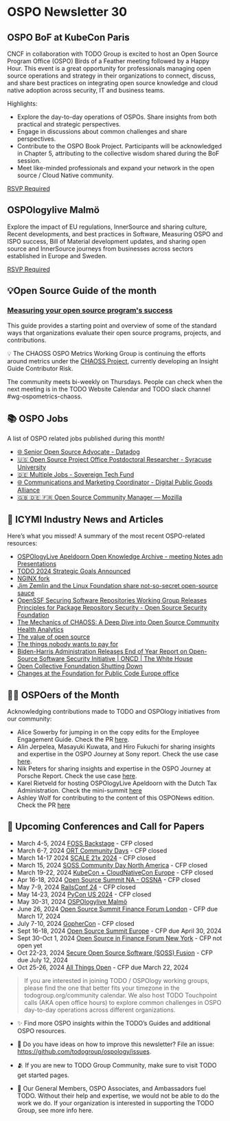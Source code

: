 # OSPO Newsletter 30


## OSPO BoF at KubeCon Paris
CNCF in collaboration with TODO Group is excited to host an Open Source Program Office (OSPO) Birds of a Feather meeting followed by a 
Happy Hour. This event is a great opportunity for professionals managing open source operations and strategy in their organizations 
to connect, discuss, and share best practices on integrating open source knowledge and cloud native adoption across security, IT and business teams.

Highlights:

* Explore the day-to-day operations of OSPOs. Share insights from both practical and strategic perspectives.
* Engage in discussions about common challenges and share perspectives.
* Contribute to the OSPO Book Project. Participants will be acknowledged in Chapter 5, attributing to the collective wisdom shared during the BoF session.
* Meet like-minded professionals and expand your network in the open source / Cloud Native community.

[RSVP Required](https://sched.co/1a9q9)

## OSPOlogylive Malmö

Explore the impact of EU regulations, InnerSource and sharing culture, Recent developments, and best practices in Software, Measuring OSPO and ISPO success, Bill of Material development updates, and sharing open source and InnerSource journeys from businesses across sectors established in Europe and Sweden.

[RSVP Required](https://community.linuxfoundation.org/events/details/lfhq-ospology-european-chapter-presents-ospologylive-malmo/)


## 💡Open Source Guide of the month

### [Measuring your open source program's success](https://todogroup.org/resources/guides/measuring-your-open-source-programs-success/)

This guide provides a starting point and overview of some of the standard ways that organizations evaluate their open source programs, projects, and contributions.

💡 The CHAOSS OSPO Metrics Working Group is continuing the efforts around metrics under the [CHAOSS Project](https://chaoss.community/), currently developing an Insight Guide Contributor Risk. 

The community meets bi-weekly on Thursdays. People can check when the next meeting is in the TODO Website Calendar and TODO slack channel #wg-ospometrics-chaoss.

## 📚 OSPO Jobs

A list of OSPO related jobs published during this month!

- [🌐 Senior Open Source Advocate - Datadog](https://careers.datadoghq.com/detail/5649922/?gh_jid=5649922)
- [🇺🇸 Open Source Project Office Postdoctoral Researcher - Syracuse University](https://jobs.chronicle.com/job/37612327/postdoctoral-researcher-open-source-project-office/)
- [🇩🇪 Multiple Jobs - Sovereign Tech Fund](https://www.linkedin.com/posts/sovereign-tech-fund_jobs-activity-7165329169311023104-jC-m?utm_source=share&utm_medium=member_ios)
- [🌐 Communications and Marketing Coordinator - Digital Public Goods Alliance](https://digitalpublicgoods.net/jobs/)
- [🇬🇧 🇩🇪 🇫🇷 Open Source Community Manager — Mozilla](https://www.mozilla.org/en-US/careers/position/gh/5675010/)

## 📌 ICYMI Industry News and Articles
Here’s what you missed! A summary of the most recent OSPO-related resources:

- [OSPOlogyLive Apeldoorn Open Knowledge Archive - meeting Notes adn Presentations](https://github.com/todogroup/ospology/blob/main/ospology-live/2024-february-apeldoorn/README.md)
- [TODO 2024 Strategic Goals Announced](https://todogroup.org/blog/2024-todo-strategic-goals/)
- [NGINX fork](https://mailman.nginx.org/pipermail/nginx-devel/2024-February/K5IC6VYO2PB7N4HRP2FUQIBIBCGP4WAU.html)
- [Jim Zemlin and the Linux Foundation share not-so-secret open-source sauce](https://www.zdnet.com/article/jim-zemlin-and-the-linux-foundation-share-not-so-secret-open-source-sauce/)
- [OpenSSF Securing Software Repositories Working Group Releases Principles for Package Repository Security - Open Source Security Foundation](https://openssf.org/blog/2024/02/08/openssf-securing-software-repositories-working-group-releases-principles-for-package-repository-security/)
- [The Mechanics of CHAOSS: A Deep Dive into Open Source Community Health Analytics](https://open.substack.com/pub/schalkneethling/p/the-mechanics-of-chaoss-a-deep-dive)
- [The value of open source](https://papers.ssrn.com/sol3/papers.cfm?abstract_id=4693148)
- [The things nobody wants to pay for](https://lwn.net/SubscriberLink/959069/24c0b18e9fc1b073/)
- [Biden-Harris Administration Releases End of Year Report on Open-Source Software Security Initiative | ONCD | The White House](https://www.whitehouse.gov/oncd/briefing-room/2024/01/30/fact-sheet-biden-harris-administration-releases-end-of-year-report-on-open-source-software-security-initiative/)
- [Open Collective Fonundation Shutting Down](https://communityovercode.com/2024/02/open-collective-foundation-shutdown-explainer/)
- [Changes at the Foundation for Public Code Europe office](https://blog.publiccode.net/news/2024/02/28/changes-at-the-europe-office.html)

## 🙋‍♀️ OSPOers of the Month

Acknowledging contributions made to TODO and OSPOlogy initiatives from our community:

- Alice Sowerby for jumping in on the copy edits for the Employee Engagement Guide. Check the PR [here](https://github.com/todogroup/todogroup.org/pull/433).
- Alin Jerpelea, Masayuki Kuwata, and Hiro Fukuchi for sharing insights and expertise in the OSPO Journey at Sony report. Check the use case [here](https://todogroup.org/blog/cases-porsche-sony-ospo-book/.).
- Nik Peters for sharing insights and expertise in the OSPO Journey at Porsche Report. Check the use case [here](https://todogroup.org/blog/cases-porsche-sony-ospo-book/.).
- Karel Rietveld for hosting OSPOlogyLive Apeldoorn with the Dutch Tax Administration. Check the mini-summit [here](https://community.linuxfoundation.org/events/details/lfhq-ospology-european-chapter-presents-ospologylive-apeldoorn/)
- Ashley Wolf for contributing to the content of this OSPONews edition. Check the PR [here](https://github.com/todogroup/ospology/commit/777f01b8cfbb29a3ae04f0643098599c692c10d3)

## 📎 Upcoming Conferences and Call for Papers

- March 4-5, 2024 [FOSS Backstage](https://24.foss-backstage.de/) - CFP closed
- March 6-7, 2024 [ORT Community Days](https://github.com/oss-review-toolkit/ort/wiki/ORT-Community-Days-2024) - CFP closed
- March 14-17 2024 [SCALE 21x 2024](https://www.socallinuxexpo.org/scale/21x) - CFP closed
- March 15, 2024 [SOSS Community Day North America](https://events.linuxfoundation.org/soss-community-day-north-america/) - CFP closed
- March 19-22, 2024 [KubeCon + CloudNativeCon Europe](https://events.linuxfoundation.org/kubecon-cloudnativecon-europe/) - CFP closed
- Apr 16-18, 2024 [Open Source Summit NA - OSSNA](https://events.linuxfoundation.org/open-source-summit-north-america/) - CFP closed
- May 7-9, 2024 [RailsConf 24](https://railsconf.org/) - CFP closed
- May 14-23, 2024 [PyCon US 2024](https://us.pycon.org/2024/) - CFP closed
- May 30-31, 2024 [OSPOlogylive Malmö](https://community.linuxfoundation.org/events/details/lfhq-ospology-european-chapter-presents-ospologylive-malmo/)
- June 26, 2024 [Open Source Summit Finance Forum London](https://events.linuxfoundation.org/open-source-finance-forum-london/) - CFP due March 17, 2024
- July 7-10, 2024 [GopherCon](https://www.gophercon.com/) - CFP closed
- Sept 16-18, 2024 [Open Source Summit Europe](https://events.linuxfoundation.org/open-source-summit-europe/) - CFP due April 30, 2024
- Sept 30-Oct 1, 2024 [Open Source in Finance Forum New York](https://events.linuxfoundation.org/open-source-finance-forum-new-york/) - CFP not open yet
- Oct 22-23, 2024 [Secure Open Source Software (SOSS) Fusion](https://events.linuxfoundation.org/soss-fusion/program/cfp/?__hstc=14087400.b73e4e188090b5046d1e62913810a5b9.1709411127603.1709411127603.1709496935888.2&__hssc=14087400.1.1709496935888&__hsfp=2348364002) - CFP due July 12, 2024
- Oct 25-26, 2024 [All Things Open](https://2024.allthingsopen.org/) - CFP due March 22, 2024


> If you are interested in joining TODO / OSPOlogy working groups, please find the one that better fits your timezone in the todogroup.org/community calendar. We
also host TODO Touchpoint calls (AKA open office hours) to explore common challenges in OSPO day-to-day operations across different organizations.

- ✨ Find more OSPO insights within the TODO’s Guides and additional OSPO resources.

- 🧐 Do you have ideas on how to improve this newsletter? File an issue: https://github.com/todogroup/ospology/issues.

- 🫂 If you are new to TODO Group Community, make sure to visit TODO get started pages.

- 💚 Our General Members, OSPO Associates, and Ambassadors fuel TODO. Without their help and expertise, we would not be able to do the work we do. If your organization is interested in supporting the TODO Group, see more info here.
